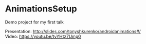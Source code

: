 # AnimationsSetup
Demo project for my first talk

Presentation: http://slides.com/tonyshkurenko/androidanimations#/  
Video: https://youtu.be/tvYHtz7Ump0
